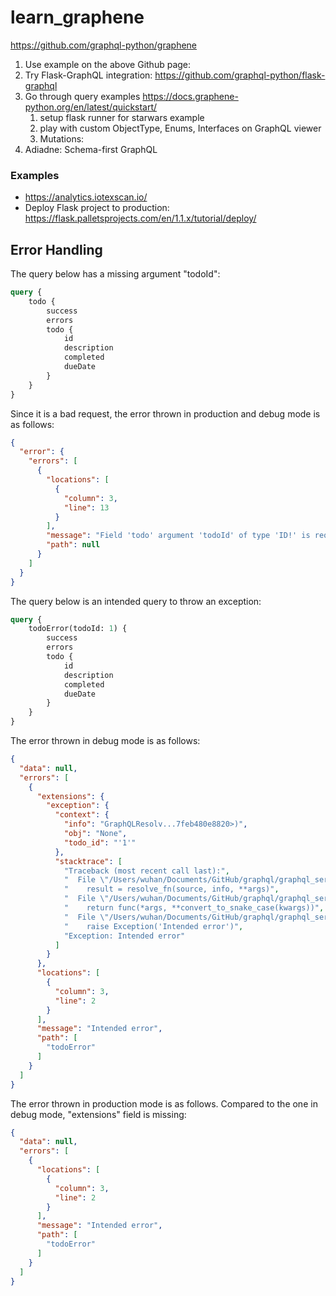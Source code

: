 # learn_graphene

https://github.com/graphql-python/graphene

1. Use example on the above Github page:
2. Try Flask-GraphQL integration: https://github.com/graphql-python/flask-graphql
3. Go through query examples https://docs.graphene-python.org/en/latest/quickstart/
    1. setup flask runner for starwars example
    2. play with custom ObjectType, Enums, Interfaces on GraphQL viewer
    3. Mutations:
4. Adiadne: Schema-first GraphQL

### Examples

* https://analytics.iotexscan.io/
* Deploy Flask project to production: https://flask.palletsprojects.com/en/1.1.x/tutorial/deploy/

## Error Handling

The query below has a missing argument "todoId":
```graphql
query {
    todo {
        success
        errors
        todo {
            id
            description
            completed
            dueDate
        }
    }
}
```
Since it is a bad request, the error thrown in production and debug mode is as follows:
```json
{
  "error": {
    "errors": [
      {
        "locations": [
          {
            "column": 3,
            "line": 13
          }
        ],
        "message": "Field 'todo' argument 'todoId' of type 'ID!' is required, but it was not provided.",
        "path": null
      }
    ]
  }
}
```
The query below is an intended query to throw an exception:
```graphql
query {
    todoError(todoId: 1) {
        success
        errors
        todo {
            id
            description
            completed
            dueDate
        }
    }
}
```
The error thrown in debug mode is as follows:
```json
{
  "data": null,
  "errors": [
    {
      "extensions": {
        "exception": {
          "context": {
            "info": "GraphQLResolv...7feb480e8820>)",
            "obj": "None",
            "todo_id": "'1'"
          },
          "stacktrace": [
            "Traceback (most recent call last):",
            "  File \"/Users/wuhan/Documents/GitHub/graphql/graphql_server_python_101/venv/lib/python3.9/site-packages/graphql/execution/execute.py\", line 617, in resolve_field",
            "    result = resolve_fn(source, info, **args)",
            "  File \"/Users/wuhan/Documents/GitHub/graphql/graphql_server_python_101/venv/lib/python3.9/site-packages/ariadne/utils.py\", line 75, in wrapper",
            "    return func(*args, **convert_to_snake_case(kwargs))",
            "  File \"/Users/wuhan/Documents/GitHub/graphql/graphql_server_python_101/api/queries.py\", line 50, in resolve_todo",
            "    raise Exception('Intended error')",
            "Exception: Intended error"
          ]
        }
      },
      "locations": [
        {
          "column": 3,
          "line": 2
        }
      ],
      "message": "Intended error",
      "path": [
        "todoError"
      ]
    }
  ]
}
```
The error thrown in production mode is as follows. Compared to the one in debug mode, "extensions" field is missing:
```json
{
  "data": null,
  "errors": [
    {
      "locations": [
        {
          "column": 3,
          "line": 2
        }
      ],
      "message": "Intended error",
      "path": [
        "todoError"
      ]
    }
  ]
}
```